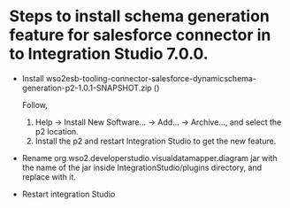 # Steps to install schema generation feature for salesforce connector in to Integration Studio 7.0.0.

- Install wso2esb-tooling-connector-salesforce-dynamicschema-generation-p2-1.0.1-SNAPSHOT.zip ()

	Follow,
	 1. Help -> Install New Software... -> Add... -> Archive..., and select the p2 location.
	 2. Install the p2 and restart Integration Studio to get the new feature.

- Rename org.wso2.developerstudio.visualdatamapper.diagram jar with the name of the jar inside IntegrationStudio/plugins directory, and replace with it.

- Restart integration Studio
